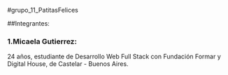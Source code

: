 #grupo_11_PatitasFelices

##Integrantes:

### 1.Micaela Gutierrez:

24 años, estudiante de Desarrollo Web Full Stack con Fundación Formar y Digital House, de Castelar - Buenos Aires.
